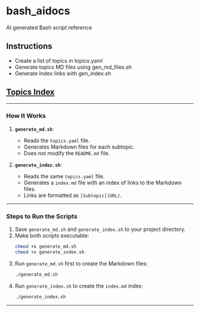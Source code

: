 # bash_aidocs
AI generated Bash script reference

## Instructions
- Create a list of topics in topics.yaml
- Generate topics MD files using gen_md_files.sh
- Generate Index links with gen_index.sh

## [Topics Index](https://github.com/astrolophith/bash_aidocs/blob/main/index.md)

---

### **How It Works**
1. **`generate_md.sh`**:
   - Reads the `topics.yaml` file.
   - Generates Markdown files for each subtopic.
   - Does not modify the `README.md` file.

2. **`generate_index.sh`**:
   - Reads the same `topics.yaml` file.
   - Generates a `index.md` file with an index of links to the Markdown files.
   - Links are formatted as `[Subtopic](URL)`.

---

### **Steps to Run the Scripts**
1. Save `generate_md.sh` and `generate_index.sh` to your project directory.
2. Make both scripts executable:
   ```bash
   chmod +x generate_md.sh
   chmod +x generate_index.sh
   ```
3. Run `generate_md.sh` first to create the Markdown files:
   ```bash
   ./generate_md.sh
   ```
4. Run `generate_index.sh` to create the `index.md` index:
   ```bash
   ./generate_index.sh
   ```

---